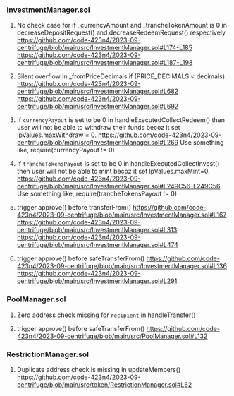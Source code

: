 ### InvestmentManager.sol
1. No check case for if _currencyAmount and  _trancheTokenAmount is 0 in decreaseDepositRequest() and decreaseRedeemRequest() respectively
https://github.com/code-423n4/2023-09-centrifuge/blob/main/src/InvestmentManager.sol#L174-L185
https://github.com/code-423n4/2023-09-centrifuge/blob/main/src/InvestmentManager.sol#L187-L198

2. Silent overflow in _fromPriceDecimals if (PRICE_DECIMALS < decimals)
https://github.com/code-423n4/2023-09-centrifuge/blob/main/src/InvestmentManager.sol#L682
https://github.com/code-423n4/2023-09-centrifuge/blob/main/src/InvestmentManager.sol#L692

3. If `currencyPayout` is set to be 0 in handleExecutedCollectRedeem() then user will not be able to withdraw their funds becoz it set lpValues.maxWithdraw = 0. 
https://github.com/code-423n4/2023-09-centrifuge/blob/main/src/InvestmentManager.sol#L269
Use something like, require(currencyPayout != 0)

4. If `trancheTokensPayout` is set to be 0 in handleExecutedCollectInvest() then user will not be able to mint becoz it set lpValues.maxMint=0.
https://github.com/code-423n4/2023-09-centrifuge/blob/main/src/InvestmentManager.sol#L249C56-L249C56
Use something like, require(trancheTokensPayout != 0)

5. trigger approve() before transferFrom()
https://github.com/code-423n4/2023-09-centrifuge/blob/main/src/InvestmentManager.sol#L167
https://github.com/code-423n4/2023-09-centrifuge/blob/main/src/InvestmentManager.sol#L313
https://github.com/code-423n4/2023-09-centrifuge/blob/main/src/InvestmentManager.sol#L474

6. trigger approve() before safeTransferFrom()
https://github.com/code-423n4/2023-09-centrifuge/blob/main/src/InvestmentManager.sol#L136
https://github.com/code-423n4/2023-09-centrifuge/blob/main/src/InvestmentManager.sol#L291

### PoolManager.sol
1. Zero address check missing for `recipient` in handleTransfer()

2. trigger approve() before safeTransferFrom()
https://github.com/code-423n4/2023-09-centrifuge/blob/main/src/PoolManager.sol#L132

### RestrictionManager.sol
1. Duplicate address check is missing in updateMembers()
https://github.com/code-423n4/2023-09-centrifuge/blob/main/src/token/RestrictionManager.sol#L62

